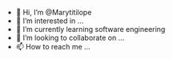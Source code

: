 - 👋 Hi, I’m @Marytitilope
- 👀 I’m interested in ...
- 🌱 I’m currently learning software engineering
- 💞️ I’m looking to collaborate on ...
- 📫 How to reach me ...

<!---
Marytitilope/Marytitilope is a ✨ special ✨ repository because its `README.md` (this file) appears on your GitHub profile.
You can click the Preview link to take a look at your changes.
--->
